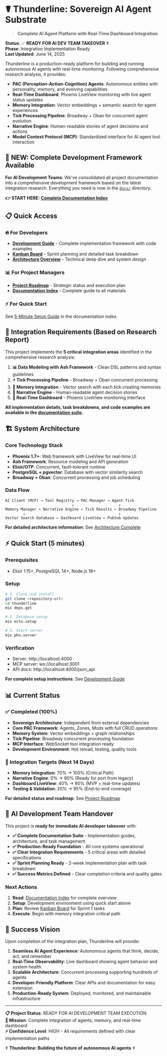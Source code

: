 # ☤ Thunderline: Sovereign AI Agent Substrate

> **Complete AI Agent Platform with Real-Time Dashboard Integration**

**Status**: ✅ **READY FOR AI DEV TEAM TAKEOVER** ☤  
**Phase**: Integration Implementation Ready  
**Last Updated**: June 14, 2025

Thunderline is a production-ready platform for building and running autonomous AI agents with real-time monitoring. Following comprehensive research analysis, it provides:

- **PAC (Perception-Action-Cognition) Agents**: Autonomous entities with personality, memory, and evolving capabilities
- **Real-Time Dashboard**: Phoenix LiveView monitoring with live agent status updates
- **Memory Integration**: Vector embeddings + semantic search for agent experiences
- **Tick Processing Pipeline**: Broadway + Oban for concurrent agent evolution
- **Narrative Engine**: Human-readable stories of agent decisions and actions
- **Model Context Protocol (MCP)**: Standardized interface for AI agent tool interaction

## 🚀 **NEW: Complete Development Framework Available**

**For AI Development Teams**: We've consolidated all project documentation into a comprehensive development framework based on the latest integration research. Everything you need is now in the [`docs/`](docs/) directory.

**👉 START HERE: [Complete Documentation Index](docs/README.md)**

## 📋 Quick Access

### 🔥 **For Developers**
- **[Development Guide](docs/DEVELOPMENT_GUIDE.md)** - Complete implementation framework with code examples
- **[Kanban Board](docs/KANBAN_BOARD.md)** - Sprint planning and detailed task breakdown  
- **[Architecture Overview](docs/ARCHITECTURE_COMPLETE.md)** - Technical deep dive and system design

### 📊 **For Project Managers**
- **[Project Roadmap](docs/PROJECT_ROADMAP.md)** - Strategic status and execution plan
- **[Documentation Index](docs/README.md)** - Complete guide to all materials

### ⚡ **For Quick Start**
See [5-Minute Setup Guide](docs/README.md#🚀-getting-started-5-minute-setup) in the documentation index.

## 🎯 Integration Requirements (Based on Research Report)

This project implements the **5 critical integration areas** identified in the comprehensive research analysis:

1. **📊 Data Modeling with Ash Framework** - Clean DSL patterns and syntax guidelines
2. **⚡ Tick Processing Pipeline** - Broadway + Oban concurrent processing 
3. **🧠 Memory Integration** - Vector search with each tick creating memories
4. **📖 Narrative Engine** - Human-readable agent decision stories
5. **📱 Real-Time Dashboard** - Phoenix LiveView monitoring interface

**All implementation details, task breakdowns, and code examples are available in the [documentation suite](docs/).**

## 🏗️ System Architecture

### Core Technology Stack
- **Phoenix 1.7+**: Web framework with LiveView for real-time UI
- **Ash Framework**: Resource modeling and API generation  
- **Elixir/OTP**: Concurrent, fault-tolerant runtime
- **PostgreSQL + pgvector**: Database with vector similarity search
- **Broadway + Oban**: Concurrent processing and job scheduling

### Data Flow
```
AI Client (MCP) → Tool Registry → PAC Manager → Agent Tick
                              ↓                    ↓
Memory Manager ← Narrative Engine ← Tick Results ← Broadway Pipeline
        ↓                                          ↓
Vector Search Database ← Dashboard LiveView ← PubSub Updates
```

**For detailed architecture information**: See [Architecture Complete](docs/ARCHITECTURE_COMPLETE.md)

## ⚡ Quick Start (5 minutes)

### Prerequisites
- Elixir 1.15+, PostgreSQL 14+, Node.js 18+

### Setup
```bash
# 1. Clone and install
git clone <repository-url>
cd thunderline
mix deps.get

# 2. Database setup  
mix ecto.setup

# 3. Start server
mix phx.server
```

### Verification
- Server: http://localhost:4000
- MCP server: ws://localhost:3001
- API docs: http://localhost:4000/json_api

**For complete setup instructions**: See [Development Guide](docs/DEVELOPMENT_GUIDE.md)

## 📊 Current Status

### ✅ Completed (100%)
- **Sovereign Architecture**: Independent from external dependencies
- **Core PAC Framework**: Agents, Zones, Mods with full CRUD operations
- **Memory System**: Vector embeddings + graph relationships
- **Tick Pipeline**: Broadway concurrent processing foundation
- **MCP Interface**: WebSocket tool integration ready
- **Development Environment**: Hot reload, testing, quality tools

### 🔄 Integration Targets (Next 14 Days)
- **Memory Integration**: 70% → 100% (Critical Path)
- **Narrative Engine**: 0% → 90% (Ready for port from legacy)
- **Dashboard LiveView**: 40% → 80% (MVP + real-time updates)
- **Testing & Validation**: 20% → 95% (End-to-end coverage)

**For detailed status and roadmap**: See [Project Roadmap](docs/PROJECT_ROADMAP.md)

## 🎯 AI Development Team Handover

This project is **ready for immediate AI developer takeover** with:

- **✅ Complete Documentation Suite** - Implementation guides, architecture, and task management
- **✅ Production-Ready Foundation** - All core systems operational
- **✅ Clear Integration Requirements** - 5 critical areas with detailed specifications
- **✅ Sprint Planning Ready** - 2-week implementation plan with task breakdown
- **✅ Success Metrics Defined** - Clear completion criteria and quality gates

### Next Actions
1. **Read**: [Documentation Index](docs/README.md) for complete overview
2. **Setup**: Development environment using quick start above  
3. **Plan**: Review [Kanban Board](docs/KANBAN_BOARD.md) for Sprint 1 tasks
4. **Execute**: Begin with memory integration critical path

## 🚀 Success Vision

Upon completion of the integration plan, Thunderline will provide:

1. **Seamless AI Agent Experience**: Autonomous agents that think, decide, act, and remember
2. **Real-Time Observability**: Live dashboard showing agent behavior and system health  
3. **Scalable Architecture**: Concurrent processing supporting hundreds of agents
4. **Developer-Friendly Platform**: Clear APIs and documentation for easy extension
5. **Production-Ready System**: Deployed, monitored, and maintainable infrastructure

---

**📋 Project Status**: READY FOR AI DEVELOPMENT TEAM EXECUTION  
**🎯 Mission**: Complete integration of agents, memory, and real-time dashboard  
**⚡ Confidence Level**: HIGH - All requirements defined with clear implementation paths  

☤ **Thunderline: Building the future of autonomous AI agents** ☤
